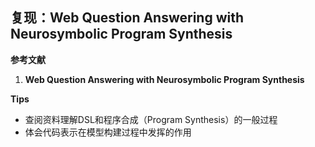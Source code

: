 ## 复现：Web Question Answering with Neurosymbolic Program Synthesis

**参考文献**

1. **Web Question Answering with Neurosymbolic Program Synthesis**  

**Tips**

- 查阅资料理解DSL和程序合成（Program Synthesis）的一般过程
- 体会代码表示在模型构建过程中发挥的作用

